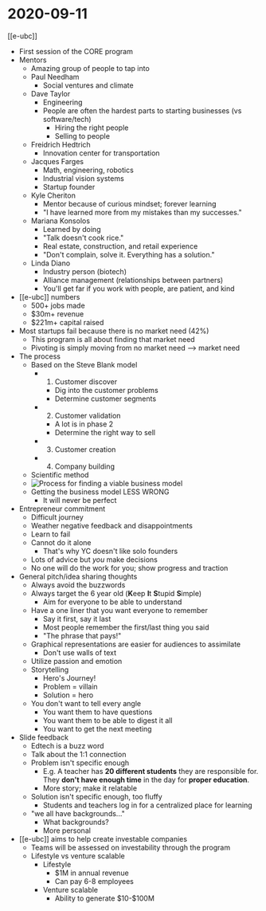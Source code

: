 # 2020-09-11

[[e-ubc]]

- First session of the CORE program
- Mentors
  - Amazing group of people to tap into
  - Paul Needham
    - Social ventures and climate
  - Dave Taylor
    - Engineering
    - People are often the hardest parts to starting businesses (vs software/tech)
      - Hiring the right people
      - Selling to people
  - Freidrich Hedtrich
    - Innovation center for transportation
  - Jacques Farges
    - Math, engineering, robotics
    - Industrial vision systems
    - Startup founder
  - Kyle Cheriton
    - Mentor because of curious mindset; forever learning
    - "I have learned more from my mistakes than my successes."
  - Mariana Konsolos
    - Learned by doing
    - "Talk doesn't cook rice."
    - Real estate, construction, and retail experience
    - "Don't complain, solve it. Everything has a solution."
  - Linda Diano
    - Industry person (biotech)
    - Alliance management (relationships between partners)
    - You'll get far if you work with people, are patient, and kind
- [[e-ubc]] numbers
  - 500+ jobs made
  - \$30m+ revenue
  - \$221m+ capital raised
- Most startups fail because there is no market need (42%)
  - This program is all about finding that market need
  - Pivoting is simply moving from no market need --> market need
- The process
  - Based on the Steve Blank model
    - 1. Customer discover
      - Dig into the customer problems
      - Determine customer segments
    - 2. Customer validation
      - A lot is in phase 2
      - Determine the right way to sell
    - 3. Customer creation
    - 4. Company building
  - Scientific method
  - ![Process for finding a viable business model](/assets/second-brain/2020-09-11-09-07-45.png)
  - Getting the business model LESS WRONG
    - It will never be perfect
- Entrepreneur commitment
  - Difficult journey
  - Weather negative feedback and disappointments
  - Learn to fail
  - Cannot do it alone
    - That's why YC doesn't like solo founders
  - Lots of advice but _you_ make decisions
  - No one will do the work for you; show progress and traction
- General pitch/idea sharing thoughts
  - Always avoid the buzzwords
  - Always target the 6 year old (**K**eep **I**t **S**tupid **S**imple)
    - Aim for everyone to be able to understand
  - Have a one liner that you want everyone to remember
    - Say it first, say it last
    - Most people remember the first/last thing you said
    - "The phrase that pays!"
  - Graphical representations are easier for audiences to assimilate
    - Don't use walls of text
  - Utilize passion and emotion
  - Storytelling
    - Hero's Journey!
    - Problem = villain
    - Solution = hero
  - You don't want to tell every angle
    - You want them to have questions
    - You want them to be able to digest it all
    - You want to get the next meeting
- Slide feedback
  - Edtech is a buzz word
  - Talk about the 1:1 connection
  - Problem isn't specific enough
    - E.g. A teacher has **20 different students** they are responsible for. They **don't have enough time** in the day for **proper education**.
    - More story; make it relatable
  - Solution isn't specific enough, too fluffy
    - Students and teachers log in for a centralized place for learning
  - "we all have backgrounds..."
    - What backgrounds?
    - More personal
- [[e-ubc]] aims to help create investable companies
  - Teams will be assessed on investability through the program
  - Lifestyle vs venture scalable
    - Lifestyle
      - \$1M in annual revenue
      - Can pay 6-8 employees
    - Venture scalable
      - Ability to generate \$10-\$100M

